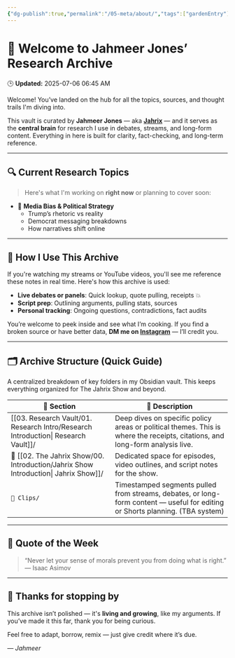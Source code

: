 ```yaml
---
{"dg-publish":true,"permalink":"/05-meta/about/","tags":["gardenEntry"],"created":"2025-06-27T00:43:00.791-04:00","updated":"2025-07-04T03:59:58.309-04:00"}
---
```


# 👋 Welcome to Jahmeer Jones’ Research Archive
<p><span>🕒 <strong>Updated:</strong> 2025-07-06 06:45 AM</span></p>

Welcome! You’ve landed on the hub for all the topics, sources, and thought trails I'm diving into.

This vault is curated by **Jahmeer Jones** — aka [**Jahrix**](https://www.youtube.com/@JahrixYT) — and it serves as the **central brain** for research I use in debates, streams, and long-form content. Everything in here is built for clarity, fact-checking, and long-term reference.

---

## 🔍 Current Research Topics

> Here's what I'm working on **right now** or planning to cover soon:

- 🧠 **Media Bias & Political Strategy**  
  - Trump’s rhetoric vs reality  
  - Democrat messaging breakdowns  
  - How narratives shift online
---

## 🎥 How I Use This Archive

If you're watching my streams or YouTube videos, you'll see me reference these notes in real time. Here's how this archive is used:

- **Live debates or panels**: Quick lookup, quote pulling, receipts 💥  
- **Script prep**: Outlining arguments, pulling stats, sources  
- **Personal tracking**: Ongoing questions, contradictions, fact audits

You’re welcome to peek inside and see what I’m cooking. If you find a broken source or have better data, **DM me on [Instagram](https://www.instagram.com/ineireti/)** — I’ll credit you.

---

## 🗂️ Archive Structure (Quick Guide)

A centralized breakdown of key folders in my Obsidian vault. This keeps everything organized for The Jahrix Show and beyond.

| 📁 Section                                     | 📄 Description                                                                                                                |
| ---------------------------------------------- | ----------------------------------------------------------------------------------------------------------------------------- |
| [[03. Research Vault/01. Research Intro/Research Introduction\| Research Vault]]/    | Deep dives on specific policy areas or political themes. This is where the receipts, citations, and long-form analysis live.  |
| 📁 [[02. The Jahrix Show/00. Introduction/Jahrix Show Introduction\| Jahrix Show]]/ | Dedicated space for episodes, video outlines, and script notes for the show.                                                  |
| `📁 Clips/`                                    | Timestamped segments pulled from streams, debates, or long-form content — useful for editing or Shorts planning. (TBA system) |

---

## 🧠 Quote of the Week

> “Never let your sense of morals prevent you from doing what is right.”
> — Isaac Asimov

---

## 🙏 Thanks for stopping by

This archive isn’t polished — it's **living and growing**, like my arguments. If you’ve made it this far, thank you for being curious.

Feel free to adapt, borrow, remix — just give credit where it’s due.

— *Jahmeer*